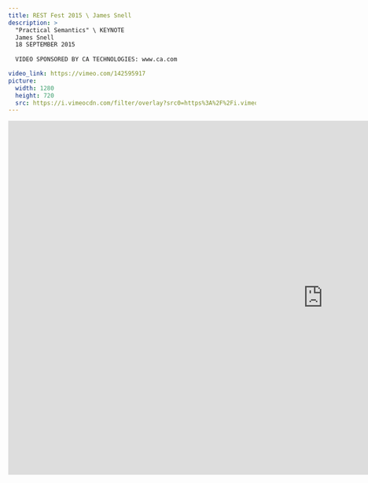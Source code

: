 ```yaml
---
title: REST Fest 2015 \ James Snell
description: >
  "Practical Semantics" \ KEYNOTE
  James Snell
  18 SEPTEMBER 2015
  
  VIDEO SPONSORED BY CA TECHNOLOGIES: www.ca.com

video_link: https://vimeo.com/142595917
picture:
  width: 1280
  height: 720
  src: https://i.vimeocdn.com/filter/overlay?src0=https%3A%2F%2Fi.vimeocdn.com%2Fvideo%2F539972505_1280x720.jpg&src1=http%3A%2F%2Ff.vimeocdn.com%2Fp%2Fimages%2Fcrawler_play.png
---
```

<iframe src="https://player.vimeo.com/video/142595917?title=0&byline=0&portrait=0&badge=0&autopause=0&player_id=0" width="1280" height="720" frameborder="0" title="REST Fest 2015 \ James Snell" webkitallowfullscreen mozallowfullscreen allowfullscreen></iframe>